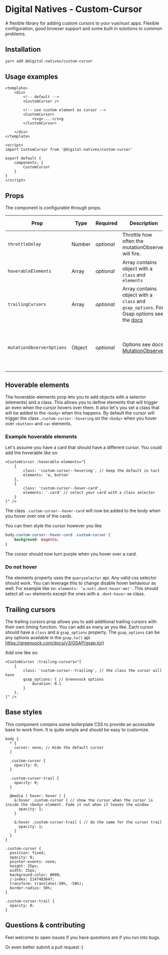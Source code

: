 # Digital Natives - Custom-Cursor
A flexible library for adding custom cursors to your vue/nuxt apps. Flexible configuration, good browser support and some built in solutions to common problems.

## Installation
```bash
yarn add @digital-natives/custom-cursor
```

## Usage examples

```vue
<template>
    <div>
        <!-- default -->
        <CustomCursor />
        
        <!-- use custom element as cursor -->
        <CustomCursor>
            <svg>....</svg
        </CustomCursor>
       
    </div>
</template>

<script>
import CustomCursor from '@digital-natives/custom-cursor'

export default {
    components: {
        CustomCursor
    }
}
</script>
```

## Props

The component is configurable through props.

| Prop                  | Type   | Required   | Description                                                                                                                            | Object variables        | Default value                                                                                                 |
|---------------------------|--------|------------|----------------------------------------------------------------------------------------------------------------------------------------|-------------------------|---------------------------------------------------------------------------------------------------------------|
| `throttleDelay`                | Number | _optional_ | Throttle how often the mutationObserver will fire.                                                                | -                       | `500`                                                                                                         |
| `hoverableElements`             | Array  | _optional_ | Array contains object with a `class` and `elements`                                                                                    | `class`, `elements`     | ```{ class: 'custom-cursor--hovering', elements: 'a, button' }```                                             |
| `trailingCursors`        | Array  | _optional_ | Array contains object with a `class` and `gsap_options`. For Gsap options see the [docs](https://greensock.com/docs/v3/GSAP/gsap.to()) | `class`, `gsap_options` | `[]`                                                                                                          |                                                                                    
| `mutationObserverOptions` | Object | _optional_ | Options see docs [MutationObserver](https://developer.mozilla.org/en-US/docs/Web/API/MutationObserver/observe)                         | -                       | ``` { childList: true, subtree: true, attributes: true, characterData: false, attributeFilter: ['open'] } ``` |


## Hoverable elements
The hoverable-elements prop lets you to add objects with a selector (elements) and a class. This allows you to define elements that will trigger an even when the cursor hovers over them. It also let's you set a class that will be added to the `<body>` when this happens. By default the cursor will trigger the class `.custom-cursor--hovering` on the `<body>` when you hover over `<button>` and `<a>` elements.

### Example hoverable elements
Let's assume you have a card that should have a different cursor. You could add the hoverable like so:
```vue
<CustomCursor :hoverable-elements="[
    {
        class: 'custom-cursor--hovering', // keep the default in tact
        elements: 'a, button'
    },
    {
        class: 'custom-cursor--hover-card',
        elements: '.card' // select your card with a class selector
    }
]" />
```

The class `.custom-cursor--hover-card` will now be added to the body when you hover over one of the cards.

You can then style the cursor however you like

```css
body.custom-cursor--hover-card .custom-cursor {
    background: magenta;
}
```

The cursor should now turn purple when you hover over a card.

### Do not hover
The elements property uses the `queryselector` api. Any valid css selector should work. You can leverage this to change disable hover behaviour as well. For example like so: `elements: 'a:not(.dont-hover-me)'`. This should select all `<a>` elements except the ones with a `.dont-hover-me` class.


## Trailing cursors
The trailing cursors prop allows you to add additional trailing cursors with their own timing function. You can add as many as you like. Each cursor should have a `class` and a `gsap_options` property. The `gsap_options` can be any options available in the `gsap.to()` api https://greensock.com/docs/v3/GSAP/gsap.to()

Add one like so:
```vue
<CustomCursor :trailing-cursors="[
    {
        class: 'custom-cursor--trailing', // the class the cursor will have
        gsap_options: { // Greensock options
            duration: 0.1
        }
    },    
]" />
```

## Base styles

This component contains some boilerplate CSS to provide an accessible base to work from. It is quite simple and should be easy to customize.

```less
body {
  * {
    cursor: none; // Hide the default cursor
  }

  .custom-cursor {
    opacity: 0;
  }

  .custom-cursor-trail {
    opacity: 0;
  }

  @media ( hover: hover ) {
    &:hover .custom-cursor { // show the cursor when the cursor is inside the <body> element. Fade it out when it leaves the window
      opacity: 1;
    }

    &:hover .custom-cursor-trail { // do the same for the cursor trail
      opacity: 1;
    }
  }
}

.custom-cursor {
  position: fixed;
  opacity: 0;
  pointer-events: none;
  height: 25px;
  width: 25px;
  background-color: #000;
  z-index: 2147483647;
  transform: translate(-50%, -50%);
  border-radius: 50%;
}

.custom-cursor-trail {
  opacity: 0;
}
```

## Questions & contributing
Feel welcome to open issues if you have questions are if you run into bugs.

Or even better submit a pull request :)

